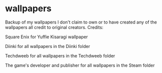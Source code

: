 # wallpapers
Backup of my wallpapers
I don't claim to own or to have created any of the wallpapers all credit to original creators.
Credits:


Square Enix for Yuffie Kisaragi wallpaper


Diinki for all wallpapers in the Diinki folder


Techdweeb for all wallpapers in the Techdweeb folder


The game's developer and publisher for all wallpapers in the Steam folder

